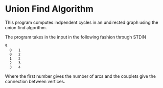 Union Find Algorithm
===============
This program computes indpendent cycles in an undirected graph using the union find algorithm. 

The program takes in the input in the following fashion through STDIN
````
5
  0   1
  0   2
  1   2
  2   3
  3   4
 ````
Where the first number gives the number of arcs and the couplets give the connection between vertices. 
